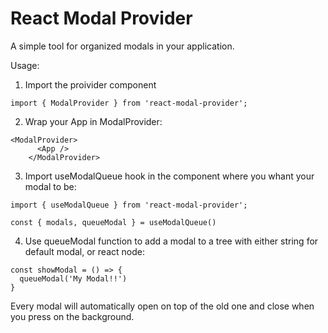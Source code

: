 # React Modal Provider

A simple tool for organized modals in your application.

Usage:

1. Import the proivider component

```
import { ModalProvider } from 'react-modal-provider';
```

2. Wrap your App in ModalProvider:

```
<ModalProvider>
      <App />
    </ModalProvider>
```

3. Import useModalQueue hook in the component where you whant your modal to be:
```
import { useModalQueue } from 'react-modal-provider';

const { modals, queueModal } = useModalQueue()
```

4. Use queueModal function to add a modal to a tree with either string for default modal, or react node:
```
const showModal = () => {
  queueModal('My Modal!!')
}
```

Every modal will automatically open on top of the old one and close when you press on the background.
